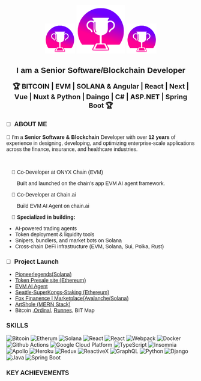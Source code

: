 <div align="center" style="margin-bottom: 20px;">  
  <img width="80" src="icons/Medal Cup.png" alt="GitHub Profile SSM ORI" />  
  <img width="130" src="icons/Medal Cup.png" alt="GitHub Profile SSM ORI" />  
  <img width="80" src="icons/Medal Cup.png" alt="GitHub Profile SSM ORI" />  
  <h2 style="font-family: Arial, sans-serif; ">I am a Senior Software/Blockchain Developer</h2>  
  <p style="font-size: 18px; ">  
    <strong>🏆 BITCOIN | EVM | SOLANA & Angular | React | Next | Vue | Nuxt & Python | Daingo | C# | ASP.NET | Spring Boot 🏆</strong>  
  </p>  
</div>  

<h3 style="font-family: Arial, sans-serif; ">🚀 &nbsp;ABOUT ME </h3>  
<p style="font-family: Arial, sans-serif; ">  
  👏 I’m a <strong>Senior Software & Blockchain</strong> Developer with over <strong>12 years</strong> of experience in designing, developing, and optimizing enterprise-scale applications across the finance, insurance, and healthcare industries.  
</p>  
<br>  
<p style="text-indent: 1em; font-family: Arial, sans-serif; ">🧩 Co-Developer at ONYX Chain (EVM)</p>  
<p style="text-indent: 2em; font-family: Arial, sans-serif; ">Built and launched on the chain’s app EVM AI agent framework.</p>  
<p style="text-indent: 1em; font-family: Arial, sans-serif; ">🤝 Co-Developer at Chain.ai</p>  
<p style="text-indent: 2em; font-family: Arial, sans-serif; ">Build EVM AI Agent on chain.ai</p>  

<p style="text-indent: 1em; font-family: Arial, sans-serif;  font-weight: bold;">🧠 Specialized in building:</p>  
<ul style="font-family: Arial, sans-serif; ">  
  <li>AI-powered trading agents</li>  
  <li>Token deployment & liquidity tools</li>  
  <li>Snipers, bundlers, and market bots on Solana</li>  
  <li>Cross-chain DeFi infrastructure (EVM, Solana, Sui, Polka, Rust)</li>  
</ul>  
<h3 style="font-family: Arial, sans-serif; ">🥉 &nbsp;Project Launch </h3>  
<ul style="font-family: Arial, sans-serif; ">  
<li><a href="https://pioneerlegends.com">Pioneerlegends(Solana)</a></li>  

  <li><a href="https://ott-official.vercel.app">Token Presale site (Ethereum)</a></li>  
   <li><a href="https://app.onyx.org">EVM AI Agent</a></li>  
  <li><a href="https://superkongz-staking.netlify.app">Seattle-SuperKongs-Staking (Ethereum)</a></li>
  <li><a href="https://foxfinance.io/Marketplace">Fox Finanence | Marketplace(Avalanche/Solana)</a></li>  
  <li><a href="https://artshole.com">ArtShole (MERN Stack)</a></li>  
  <li>Bitcoin ,<a href="https://ordinals.com/">Ordinal</a>, <a href="https://docs.ordinals.com/runes.html">Runnes</a>, BIT Map</li>
</ul>  


<h3 style="font-family: Arial, sans-serif;">SKILLS</h3>  
<p>  
 <img alt="Bitcoin" src="https://img.shields.io/badge/-Bitcoin-f5b942?style=flat-square&logo=bitcoin&logoColor=white" />
  <img alt="Etherum" src="https://img.shields.io/badge/-Etherum-014a6b?style=flat-square&logo=ethereum&logoColor=white" />
  <img alt="Solana" src="https://img.shields.io/badge/-Solana-9a07d9?style=flat-square&logo=solana&logoColor=white" />
  <img alt="React" src="https://img.shields.io/badge/-Golang-eb4a05?style=flat-square&logo=go&logoColor=white" />  
  <img alt="React" src="https://img.shields.io/badge/-React-45b8d8?style=flat-square&logo=react&logoColor=white" />  
  <img alt="Webpack" src="https://img.shields.io/badge/-Webpack-8DD6F9?style=flat-square&logo=webpack&logoColor=white" />  
  <img alt="Docker" src="https://img.shields.io/badge/-Docker-46a2f1?style=flat-square&logo=docker&logoColor=white" />  
  <img alt="Github Actions" src="https://img.shields.io/badge/-Github_Actions-2088FF?style=flat-square&logo=github-actions&logoColor=white" />  
  <img alt="Google Cloud Platform" src="https://img.shields.io/badge/-Google_Cloud_Platform-1a73e8?style=flat-square&logo=google-cloud&logoColor=white" />  
  <img alt="TypeScript" src="https://img.shields.io/badge/-TypeScript-007ACC?style=flat-square&logo=typescript&logoColor=white" />  
  <img alt="Insomnia" src="https://img.shields.io/badge/-Insomnia-5849BE?style=flat-square&logo=insomnia&logoColor=white" />  
  <img alt="Apollo" src="https://img.shields.io/badge/-Apollo%20GraphQL-311C87?style=flat-square&logo=apollo-graphql&logoColor=white" />  
  <img alt="Heroku" src="https://img.shields.io/badge/-Heroku-430098?style=flat-square&logo=heroku&logoColor=white" />  
  <img alt="Redux" src="https://img.shields.io/badge/-Redux-764ABC?style=flat-square&logo=redux&logoColor=white" />  
  <img alt="ReactiveX" src="https://img.shields.io/badge/-RxJs-B7178C?style=flat-square&logo=reactivex&logoColor=white" />  
  <img alt="GraphQL" src="https://img.shields.io/badge/-GraphQL-E10098?style=flat-square&logo=graphql&logoColor=white" />  
  <img alt="Python" src="https://img.shields.io/badge/-Python-006796?style=flat-square&logo=python&logoColor=white" />
  <img alt="Django" src="https://img.shields.io/badge/-Django-ff0000?style=flat-square&logo=django&logoColor=white" />
  <img alt="Java" src="https://img.shields.io/badge/-Java-E34F26?style=flat-square&logo=java&logoColor=white" />  
  <img alt="Spring Boot" src="https://img.shields.io/badge/-Spring%20Boot-6DB33F?style=flat-square&logo=spring&logoColor=white" />


<h3 style="font-family: Arial, sans-serif;">KEY ACHIEVEMENTS</h3>